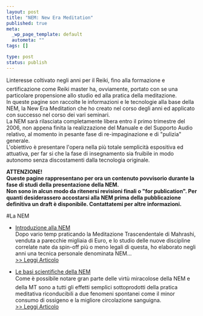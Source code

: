 ```yaml
--- 
layout: post
title: "NEM: New Era Meditation"
published: true
meta: 
  _wp_page_template: default
  autometa: ""
tags: []

type: post
status: publish
---
```

Linteresse coltivato negli anni per il Reiki, fino alla formazione e certificazione come Reiki master ha, ovviamente, portato con se una particolare propensione allo studio ed alla pratica della meditazione.  
In queste pagine son raccolte le informazioni e le tecnologie alla base della NEM, la New Era Meditation che ho creato nel corso degli anni ed applicato con successo nel corso dei vari seminari.  
La NEM sarà rilasciata completamente libera entro il primo trimestre del 2006, non appena finita la realizzazione del Manuale e del Supporto Audio relativo, al momento in pesante fase di re-impaginazione e di "pulizia" generale.  
L'obiettivo è presentare l'opera nella più totale semplicità espositiva ed attuativa, per far si che la fase di insegnamento sia fruibile in modo autonomo senza discostamenti dalla tecnologia originale.  

**ATTENZIONE!  
Queste pagine rappresentano per ora un contenuto povvisorio durante la fase di studi della presentazione della NEM.  
Non sono in alcun modo da ritenersi revisioni finali o "for publication". Per quanti desiderassero accostarsi alla NEM prima della pubblicazione definitiva un draft è disponibile. Contattatemi per altre informazioni.**

#La NEM

*  [Introduzione alla NEM](/nem/introduzione-alla-nem-new-era-meditation/)  
    Dopo vario temp praticando la Meditazione Trascendentale di Mahrashi, venduta a parecchie migliaia di Euro, e lo studio delle nuove discipline correlate nate da spin-off più o meno legali di questa, ho elaborato negli anni una tecnica personale denominata NEM...  
    [>> Leggi Articolo](/nem/introduzione-alla-nem-new-era-meditation/)

*  [Le basi scientifiche della NEM](/nem/le-basi-scientifiche-della-nem/)  
    Come è possibile notare gran parte delle virtù miracolose della NEM e della MT sono a tutti gli effetti semplici sottoprodotti della pratica meditativa riconducibili a due fenomeni spontanei come il minor consumo di ossigeno e la migliore circolazione sanguigna.  
    [>> Leggi Articolo](/nem/le-basi-scientifiche-della-nem/)

 
